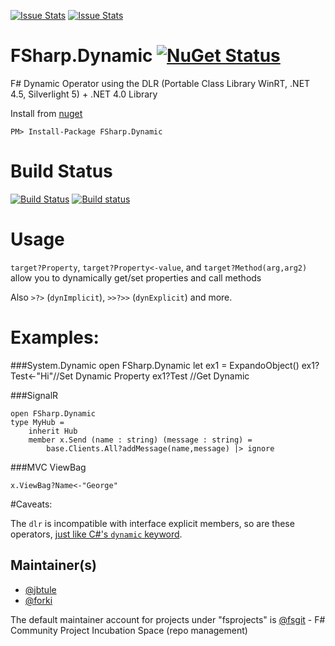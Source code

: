 [![Issue Stats](http://issuestats.com/github/fsprojects/FSharp.Dynamic/badge/issue)](http://issuestats.com/github/fsprojects/FSharp.Dynamic)
[![Issue Stats](http://issuestats.com/github/fsprojects/FSharp.Dynamic/badge/pr)](http://issuestats.com/github/fsprojects/FSharp.Dynamic)

# FSharp.Dynamic [![NuGet Status](http://img.shields.io/nuget/v/FSharp.Dynamic.svg?style=flat)](https://www.nuget.org/packages/FSharp.Dynamic/)


F# Dynamic Operator using the DLR (Portable Class Library WinRT, .NET 4.5, Silverlight 5) + .NET 4.0 Library

Install from [nuget](https://nuget.org/packages/FSharp.Dynamic/)
```
PM> Install-Package FSharp.Dynamic
```

# Build Status

[![Build Status](https://travis-ci.org/fsprojects/FSharp.Dynamic.svg?branch=master)](https://travis-ci.org/fsprojects/FSharp.Dynamic) [![Build status](https://ci.appveyor.com/api/projects/status/tbw9put64a0p3j9o/branch/master)](https://ci.appveyor.com/project/jbtule/fsharp-dynamic-832)

# Usage

`target?Property`, `target?Property<-value`, and `target?Method(arg,arg2)` allow you to dynamically get/set properties and call methods

Also `>?>` (`dynImplicit`), `>>?>>` (`dynExplicit`) and more.


# Examples:

###System.Dynamic
    open FSharp.Dynamic
    let ex1 = ExpandoObject()
    ex1?Test<-"Hi"//Set Dynamic Property
    ex1?Test //Get Dynamic

###SignalR

    open FSharp.Dynamic
    type MyHub =
        inherit Hub
        member x.Send (name : string) (message : string) =
            base.Clients.All?addMessage(name,message) |> ignore

###MVC ViewBag

    x.ViewBag?Name<-"George"

#Caveats:

The `dlr` is incompatible with interface explicit members, so are these operators, [just like C#'s `dynamic` keyword](http://stackoverflow.com/questions/22514892/iterate-through-a-dictionary-inserted-in-a-asp-net-mvc4-pages-viewdata-via-f-c).

## Maintainer(s)

- [@jbtule](https://github.com/jbtule)
- [@forki](https://github.com/forki)

The default maintainer account for projects under "fsprojects" is [@fsgit](https://github.com/fsgit) - F# Community Project Incubation Space (repo management)
